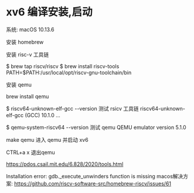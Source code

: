 # xv6 编译安装,启动

系统: macOS 10.13.6

安装 homebrew

安装 risc-v 工具链

$ brew tap riscv/riscv
$ brew install riscv-tools
PATH=$PATH:/usr/local/opt/riscv-gnu-toolchain/bin

安装 qemu

brew install qemu


$ riscv64-unknown-elf-gcc --version 测试 rsicv 工具链
riscv64-unknown-elf-gcc (GCC) 10.1.0
...

$ qemu-system-riscv64 --version 测试 qemu
QEMU emulator version 5.1.0


make qemu 进入 qemu 并启动 xv6

CTRL+a x 退出qemu

https://pdos.csail.mit.edu/6.828/2020/tools.html

Installation error: gdb._execute_unwinders function is missing 
macos解决方案: https://github.com/riscv-software-src/homebrew-riscv/issues/61
